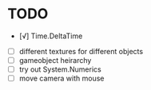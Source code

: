 TODO
====

- [√] Time.DeltaTime
- [ ] different textures for different objects
- [ ] gameobject heirarchy
- [ ] try out System.Numerics
- [ ] move camera with mouse